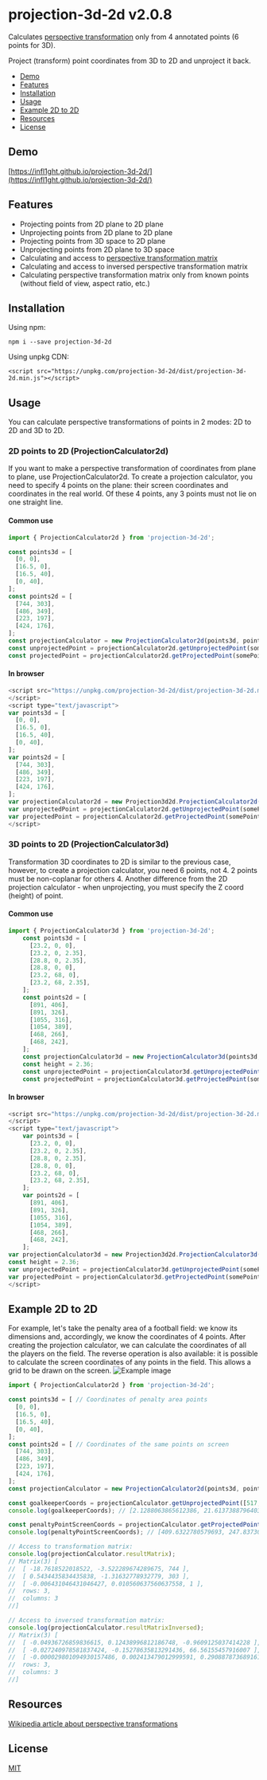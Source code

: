 # projection-3d-2d v2.0.8
Calculates [perspective transformation](https://en.wikipedia.org/wiki/3D_projection#Perspective_projection) only from 4 annotated points (6 points for 3D).

Project (transform) point coordinates from 3D to 2D and unproject it back.
* [Demo](#demo)
* [Features](#features)
* [Installation](#installation)
* [Usage](#usage)
* [Example 2D to 2D](#example-2d-to-2d)
* [Resources](#resources)
* [License](#license)


## Demo
[https://infl1ght.github.io/projection-3d-2d/](https://infl1ght.github.io/projection-3d-2d/)

## Features
- Projecting points from 2D plane to 2D plane
- Unprojecting points from 2D plane to 2D plane
- Projecting points from 3D space to 2D plane
- Unprojecting points from 2D plane to 3D space
- Сalculating and access to [perspective transformation matrix](https://en.wikipedia.org/wiki/Transformation_matrix#Perspective_projection)
- Сalculating and access to inversed perspective transformation matrix
- Calculating perspective transformation matrix only from known points (without field of view, aspect ratio, etc.)  

## Installation
Using npm:

```npm i --save projection-3d-2d```

Using unpkg CDN:

```<script src="https://unpkg.com/projection-3d-2d/dist/projection-3d-2d.min.js"></script>```

## Usage
You can calculate perspective transformations of points in 2 modes: 2D to 2D and 3D to 2D.

### 2D points to 2D (ProjectionCalculator2d)
If you want to make a perspective transformation of coordinates from plane to plane, use ProjectionCalculator2d.
To create a projection calculator, you need to specify 4 points on the plane: their screen coordinates and coordinates in the real world. Of these 4 points, any 3 points must not lie on one straight line.

#### Common use
```javascript
import { ProjectionCalculator2d } from 'projection-3d-2d';

const points3d = [
  [0, 0],
  [16.5, 0],
  [16.5, 40],
  [0, 40],
]; 
const points2d = [
  [744, 303],
  [486, 349],
  [223, 197],
  [424, 176],
];
const projectionCalculator = new ProjectionCalculator2d(points3d, points2d);
const unprojectedPoint = projectionCalculator2d.getUnprojectedPoint(somePointScreenCoords);
const projectedPoint = projectionCalculator2d.getProjectedPoint(somePointWorldCoords);
```
#### In browser
```javascript
<script src="https://unpkg.com/projection-3d-2d/dist/projection-3d-2d.min.js" type="text/javascript">
</script>
<script type="text/javascript">
var points3d = [
  [0, 0],
  [16.5, 0],
  [16.5, 40],
  [0, 40],
]; 
var points2d = [
  [744, 303],
  [486, 349],
  [223, 197],
  [424, 176],
];
var projectionCalculator2d = new Projection3d2d.ProjectionCalculator2d(points3d, points2d);
var unprojectedPoint = projectionCalculator2d.getUnprojectedPoint(somePointScreenCoords);
var projectedPoint = projectionCalculator2d.getProjectedPoint(somePointWorldCoords);
</script>
```
### 3D points to 2D (ProjectionCalculator3d)
Transformation 3D coordinates to 2D is similar to the previous case, however, to create a projection calculator, you need 6 points, not 4. 2 points must be non-coplanar for others 4.
Another difference from the 2D projection calculator - when unprojecting, you must specify the Z coord (height) of point.

#### Common use
```javascript
import { ProjectionCalculator3d } from 'projection-3d-2d';
    const points3d = [
      [23.2, 0, 0],
      [23.2, 0, 2.35],
      [28.8, 0, 2.35],
      [28.8, 0, 0],
      [23.2, 68, 0],
      [23.2, 68, 2.35],
    ];
    const points2d = [
      [891, 406],
      [891, 326],
      [1055, 316],
      [1054, 389],
      [468, 266],
      [468, 242],
    ];
    const projectionCalculator3d = new ProjectionCalculator3d(points3d, points2d);
    const height = 2.36;
    const unprojectedPoint = projectionCalculator3d.getUnprojectedPoint(somePointScreenCoords, height);
    const projectedPoint = projectionCalculator3d.getProjectedPoint(somePointWorldCoords);
```
#### In browser
```javascript
<script src="https://unpkg.com/projection-3d-2d/dist/projection-3d-2d.min.js" type="text/javascript">
</script>
<script type="text/javascript">
    var points3d = [
      [23.2, 0, 0],
      [23.2, 0, 2.35],
      [28.8, 0, 2.35],
      [28.8, 0, 0],
      [23.2, 68, 0],
      [23.2, 68, 2.35],
    ];
    var points2d = [
      [891, 406],
      [891, 326],
      [1055, 316],
      [1054, 389],
      [468, 266],
      [468, 242],
    ];
var projectionCalculator3d = new Projection3d2d.ProjectionCalculator3d(points3d, points2d);
const height = 2.36;
var unprojectedPoint = projectionCalculator3d.getUnprojectedPoint(somePointScreenCoords, height);
var projectedPoint = projectionCalculator3d.getProjectedPoint(somePointWorldCoords);
</script>
```
## Example 2D to 2D
For example, let's take the penalty area of a football field: we know its dimensions and, accordingly, we know the coordinates of 4 points. After creating the projection calculator, we can calculate the coordinates of all the players on the field. The reverse operation is also available: it is possible to calculate the screen coordinates of any points in the field. This allows a grid to be drawn on the screen.
![Example image](https://user-images.githubusercontent.com/19838931/109158071-ef0d9d00-7783-11eb-8d1d-745d4fc5cd75.png)

```javascript
import { ProjectionCalculator2d } from 'projection-3d-2d';

const points3d = [ // Coordinates of penalty area points
  [0, 0],
  [16.5, 0],
  [16.5, 40],
  [0, 40],
]; 
const points2d = [ // Coordinates of the same points on screen
  [744, 303],
  [486, 349],
  [223, 197],
  [424, 176],
];
const projectionCalculator = new ProjectionCalculator2d(points3d, points2d); 

const goalkeeperCoords = projectionCalculator.getUnprojectedPoint([517, 227]); // Let's find coords of the goalkeeper
console.log(goalkeeperCoords); // [2.1288063865612386, 21.613738879640383] - the goalkeeper two meters away from the end line

const penaltyPointScreenCoords = projectionCalculator.getProjectedPoint([11, 20]); // Find the coordinates of the penalty point on the screen
console.log(penaltyPointScreenCoords); // [409.6322780579693, 247.83730935164368]

// Access to transformation matrix:
console.log(projectionCalculator.resultMatrix); 
// Matrix(3) [
//  [ -18.7618522018522, -3.522289674289675, 744 ],
//  [ 0.5434435834435838, -1.31632778932779, 303 ],
//  [ -0.006431046431046427, 0.010560637560637558, 1 ],
//  rows: 3,
//  columns: 3
//]

// Access to inversed transformation matrix:
console.log(projectionCalculator.resultMatrixInversed); 
// Matrix(3) [
//  [ -0.04936726859836615, 0.12438996812186748, -0.9609125037414228 ],
//  [ -0.027240978581837424, -0.15278635813291436, 66.56155457916007 ],
//  [ -0.000029801094930157486, 0.002413479012999591, 0.2908878736891611 ],
//  rows: 3,
//  columns: 3
//]

```

## Resources
[Wikipedia article about perspective transformations](https://en.wikipedia.org/wiki/3D_projection#Perspective_projection)

## License
[MIT](https://github.com/Infl1ght/projection-3d-2d/blob/master/LICENSE)
